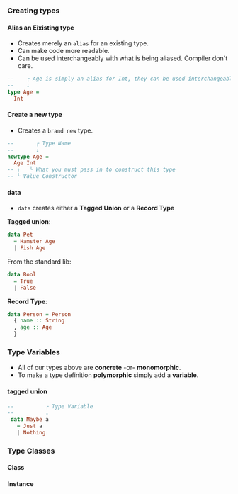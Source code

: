 ### Creating types
#### Alias an Eixisting type
 - Creates merely an `alias` for an existing type.
 - Can make code more readable.
 - Can be used interchangeably with what is being aliased. Compiler don't care.
```haskell
--    ┌ Age is simply an alias for Int, they can be used interchangeably
--    ⇣
type Age = 
  Int
```

#### Create a new type
 - Creates a `brand new` type.
```haskell
--       ┌ Type Name
--       ⇣
newtype Age = 
  Age Int
-- ↑   └ What you must pass in to construct this type
-- └ Value Constructor
```

#### data
 - `data` creates either a __Tagged Union__ or a __Record Type__
 
__Tagged union__:
```haskell
data Pet 
  = Hamster Age 
  | Fish Age
```
From the standard lib:
```haskell
data Bool
  = True
  | False
```

__Record Type__:
```haskell
data Person = Person 
  { name :: String
  , age :: Age
  }
```

### Type Variables
 - All of our types above are __concrete__ -or-  __monomorphic__.
 - To make a type definition __polymorphic__ simply add a __variable__.
 
#### tagged union
```haskell
--          ┌ Type Variable
--          ⇣
 data Maybe a
   = Just a
   | Nothing
```

### Type Classes
#### Class

#### Instance

